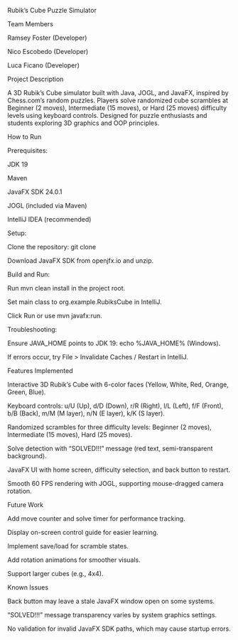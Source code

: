Rubik’s Cube Puzzle Simulator

Team Members





Ramsey Foster (Developer)



Nico Escobedo (Developer)



Luca Ficano (Developer)

Project Description

A 3D Rubik’s Cube simulator built with Java, JOGL, and JavaFX, inspired by Chess.com’s random puzzles. Players solve randomized cube scrambles at Beginner (2 moves), Intermediate (15 moves), or Hard (25 moves) difficulty levels using keyboard controls. Designed for puzzle enthusiasts and students exploring 3D graphics and OOP principles.

How to Run





Prerequisites:





JDK 19



Maven



JavaFX SDK 24.0.1



JOGL (included via Maven)



IntelliJ IDEA (recommended)



Setup:





Clone the repository: git clone <repo-url>



Download JavaFX SDK from openjfx.io and unzip.



Build and Run:





Run mvn clean install in the project root.



Set main class to org.example.RubiksCube in IntelliJ.



Click Run or use mvn javafx:run.



Troubleshooting:





Ensure JAVA_HOME points to JDK 19: echo %JAVA_HOME% (Windows).



If errors occur, try File > Invalidate Caches / Restart in IntelliJ.

Features Implemented





Interactive 3D Rubik’s Cube with 6-color faces (Yellow, White, Red, Orange, Green, Blue).



Keyboard controls: u/U (Up), d/D (Down), r/R (Right), l/L (Left), f/F (Front), b/B (Back), m/M (M layer), n/N (E layer), k/K (S layer).



Randomized scrambles for three difficulty levels: Beginner (2 moves), Intermediate (15 moves), Hard (25 moves).



Solve detection with “SOLVED!!!” message (red text, semi-transparent background).



JavaFX UI with home screen, difficulty selection, and back button to restart.



Smooth 60 FPS rendering with JOGL, supporting mouse-dragged camera rotation.

Future Work





Add move counter and solve timer for performance tracking.



Display on-screen control guide for easier learning.



Implement save/load for scramble states.



Add rotation animations for smoother visuals.



Support larger cubes (e.g., 4x4).

Known Issues





Back button may leave a stale JavaFX window open on some systems.



“SOLVED!!!” message transparency varies by system graphics settings.



No validation for invalid JavaFX SDK paths, which may cause startup errors.
